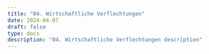 ```yaml
---
title: "04. Wirtschaftliche Verflechtungen"
date: 2024-04-07
draft: false
type: docs
description: "04. Wirtschaftliche Verflechtungen description"
---
```


